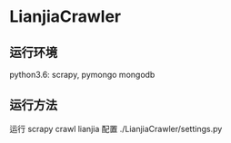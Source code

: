 # LianjiaCrawler
## 运行环境
python3.6: scrapy, pymongo
mongodb

## 运行方法
运行 scrapy crawl lianjia
配置 ./LianjiaCrawler/settings.py
